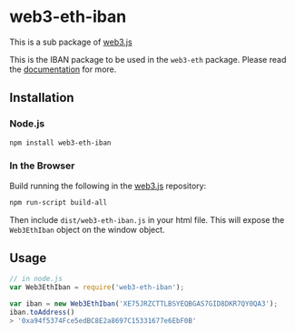 # web3-eth-iban

This is a sub package of [web3.js][repo]

This is the IBAN package to be used in the `web3-eth` package.
Please read the [documentation][docs] for more.

## Installation

### Node.js

```bash
npm install web3-eth-iban
```

### In the Browser

Build running the following in the [web3.js][repo] repository:

```bash
npm run-script build-all
```

Then include `dist/web3-eth-iban.js` in your html file.
This will expose the `Web3EthIban` object on the window object.


## Usage

```js
// in node.js
var Web3EthIban = require('web3-eth-iban');

var iban = new Web3EthIban('XE75JRZCTTLBSYEQBGAS7GID8DKR7QY0QA3');
iban.toAddress()
> '0xa94f5374Fce5edBC8E2a8697C15331677e6EbF0B'
```


[docs]: http://web3js.readthedocs.io/en/1.0/
[repo]: https://github.com/ethereum/web3.js



